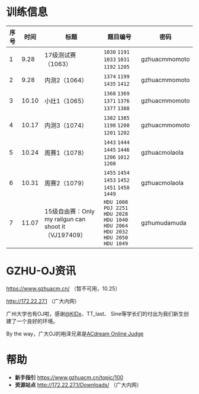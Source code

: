 # 训练信息

| 序号 | 时间 | 标题 | 题目编号 | 密码 |
| --- | --- | --- | --- | --- |
| 1 | 9.28 | 17级测试赛（1063） | `1030` `1191` `1033` `1031` `1192` `1205` | gzhuacmmomoto |
| 2 | 9.28 | 内测2（1064） | `1374` `1199` `1435` `1412` | gzhuacmmomoto |
| 3 | 10.10 | 小灶1（1065） | `1368` `1369` `1371` `1376` `1377` `1388` | gzhuacmmomoto |
| 4 | 10.17 | 内测3（1074） | `1382` `1385` `1198` `1200` `1201` `1202` | gzhuacmmomoto |
| 5 | 10.24 | 周赛1（1078） | `1443` `1444` `1445` `1446` `1206` `1012` `1208` | gzhuacmolaola |
| 6 | 10.31 | 周赛2（1079） | `1455` `1454` `1453` `1452` `1451` `1450` `1449` | gzhuacmolaola |
| 7 | 11.07 | 15级自由赛：Only my railgun can shoot it（VJ197409） | `HDU 1008` `POJ 2251` `HDU 2028` `HDU 1040` `HDU 2064` `HDU 2032` `HDU 2050` `HDU 1049` | gzhumudamuda |

# GZHU-OJ资讯

https://www.gzhuacm.cn/ （暂不可用，10.25）

http://172.22.27.1 （广大内网）

广州大学也有OJ啦，感谢[@KIDx](https://github.com/KIDx)、TT_last、 Sine等学长们的付出为我们新生创建了一个良好的环境。

By the way，广大OJ的袍泽兄弟是[ACdream Online Judge](http://acdream.info/)

# 帮助

- **新手指引** https://www.gzhuacm.cn/topic/100
- **资源站点** http://172.22.27.1/Downloads/ （广大内网）
